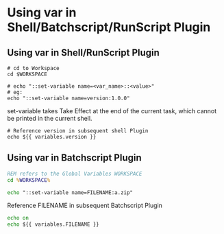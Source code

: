  # Using var in Shell/Batchscript/RunScript Plugin 

 ## Using var in Shell/RunScript Plugin 

 ```shell 
 # cd to Workspace 
cd $WORKSPACE

# echo "::set-variable name=<var_name>::<value>"
# eg:
echo "::set-variable name=version:1.0.0"
```

 set-variable takes Take Effect at the end of the current task, which cannot be printed in the current shell. 

```shell
# Reference version in subsequent shell Plugin 
echo ${{ variables.version }}
```

 ## Using var in Batchscript Plugin 

 ```bat 
 REM refers to the Global Variables WORKSPACE 
 cd %WORKSPACE% 

 echo "::set-variable name=FILENAME:a.zip" 

 ``` 

 Reference FILENAME in subsequent Batchscript Plugin 
 ```bat 
 echo on 
 echo ${{ variables.FILENAME }} 
 ``` 
